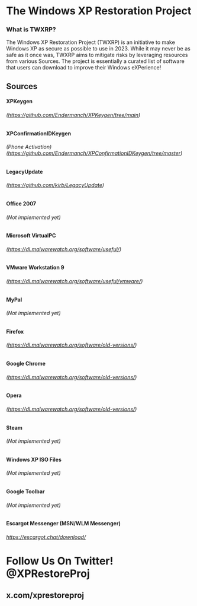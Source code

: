 # The Windows XP Restoration Project
### What is TWXRP?
The Windows XP Restoration Project (TWXRP) is an initiative to make Windows XP as secure as possible to use in 2023. While it may never be as safe as it once was, TWXRP aims to mitigate risks by leveraging resources from various Sources. The project is essentially a curated list of software that users can download to improve their Windows eXPerience!
## Sources
#### XPKeygen
###### (https://github.com/Endermanch/XPKeygen/tree/main)
#### XPConfirmationIDKeygen
###### (Phone Activation) (https://github.com/Endermanch/XPConfirmationIDKeygen/tree/master)
#### LegacyUpdate
###### (https://github.com/kirb/LegacyUpdate)
#### Office 2007
###### (Not implemented yet)
#### Microsoft VirtualPC
###### (https://dl.malwarewatch.org/software/useful/)
#### VMware Workstation 9
###### (https://dl.malwarewatch.org/software/useful/vmware/)
#### MyPal
###### (Not implemented yet)
#### Firefox
###### (https://dl.malwarewatch.org/software/old-versions/)
#### Google Chrome
###### (https://dl.malwarewatch.org/software/old-versions/)
#### Opera
###### (https://dl.malwarewatch.org/software/old-versions/)
#### Steam
###### (Not implemented yet)
#### Windows XP ISO Files
###### (Not implemented yet)
#### Google Toolbar
###### (Not implemented yet)
#### Escargot Messenger (MSN/WLM Messenger) 
###### https://escargot.chat/download/

# Follow Us On Twitter! @XPRestoreProj 
## x.com/xprestoreproj
